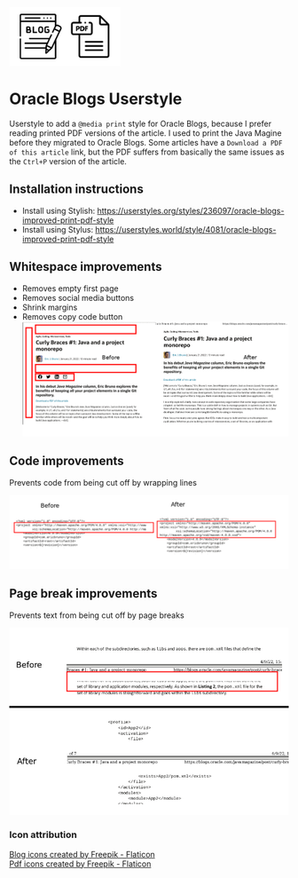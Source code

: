 <img src="doc/logo.png" width="200">

# Oracle Blogs Userstyle
Userstyle to add a `@media print` style for Oracle Blogs, because I prefer reading printed PDF versions of the article. I used to print the Java Magine before they migrated to Oracle Blogs. Some articles have a `Download a PDF of this article` link, but the PDF suffers from basically the same issues as the `Ctrl+P` version of the article.
## Installation instructions
- Install using Stylish: https://userstyles.org/styles/236097/oracle-blogs-improved-print-pdf-style
- Install using Stylus: https://userstyles.world/style/4081/oracle-blogs-improved-print-pdf-style

## Whitespace improvements
- Removes empty first page
- Removes social media buttons
- Shrink margins
- Removes copy code button
![Differences at start of document](doc/header_difference.png)

## Code improvements
Prevents code from being cut off by wrapping lines

![Differences code formatting](doc/code_difference.png)

## Page break improvements
Prevents text from being cut off by page breaks

![Differences page break](doc/page_break_difference.png)


### Icon attribution
<a href="https://www.flaticon.com/free-icons/blog" title="blog icons">Blog icons created by Freepik - Flaticon</a><br/>
<a href="https://www.flaticon.com/free-icons/pdf" title="pdf icons">Pdf icons created by Freepik - Flaticon</a>